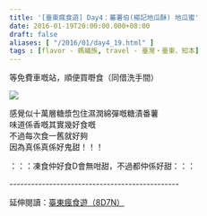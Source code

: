 ```yaml
---
title: '[臺東瘋食遊] Day4：蕃薯伯(楊記地瓜酥) 地瓜蜜'
date: 2016-01-19T20:00:00.000+08:00
draft: false
aliases: [ "/2016/01/day4_19.html" ]
tags : [flavor - 螞蟻族, travel - 臺灣・臺東、知本]
---
```


等免費車嘅站，順便買嘢食（同借洗手間）  

[![](https://c1.staticflickr.com/9/8545/29767765240_d787ac84bb_z.jpg)](https://c1.staticflickr.com/9/8545/29767765240_d787ac84bb_z.jpg)

感覺似十萬層糖漿包住濕潤綿彈嘅糖漬番薯  
味道係香嘅其實幾好食嘅  
不過每次食一舊就好夠  
因為真係真係好鬼甜！！！  
  
：：：凍食仲好食D會無咁甜，不過都仲係好甜：：：  
  
\-----------------------------------------------  
  
延伸閱讀：[臺東瘋食遊（8D7N）](http://www.hidie.net/2016/03/8d7n.html)